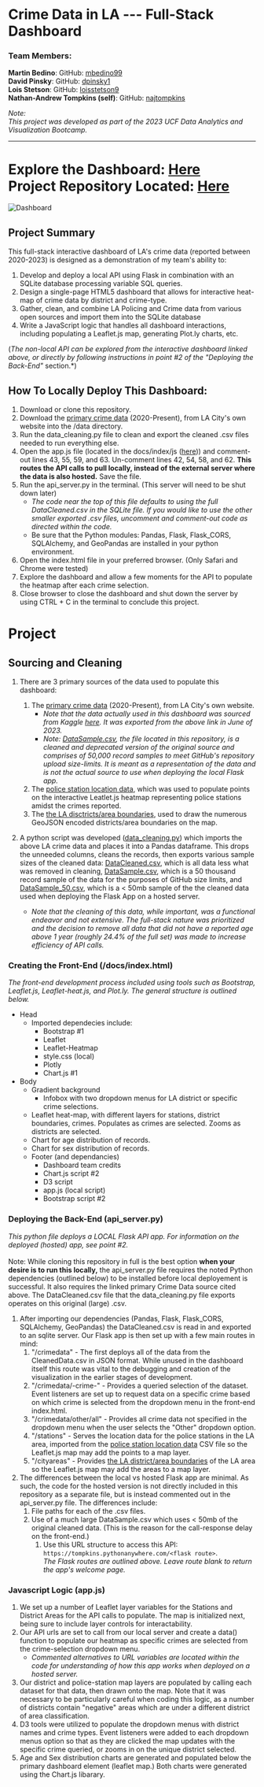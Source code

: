 # Crime Data in LA --- Full-Stack Dashboard

### Team Members: <br> 
**Martin Bedino**: GitHub: [mbedino99](https://github.com/mbedino99) <br>
**David Pinsky**: GitHub: [dpinsky1](https://github.com/dpinsky1) <br>
**Lois Stetson**: GitHub: [loisstetson9](https://github.com/loisstetson9) <br>
**Nathan-Andrew Tompkins (self)**: GitHub: [najtompkins](https://github.com/najtompkins) <br>

*Note:*<br>
*This project was developed as part of the 2023 UCF Data Analytics and Visualization Bootcamp.*

* **

# Explore the Dashboard: [Here](https://najtompkins.github.io/crime-exploration-dashboard/docs) <br> Project Repository Located: [Here](https://github.com/najtompkins/crime-exploration-dashboard)

![Dashboard](docs/index/dashboard_example.png)

## Project Summary
This full-stack interactive dashboard of LA's crime data (reported between 2020-2023) is designed as a demonstration of my team's ability to: <br>
1. Develop and deploy a local API using Flask in combination with an SQLite database processing variable SQL queries.
2. Design a single-page HTML5 dashboard that allows for interactive heat-map of crime data by district and crime-type.
2. Gather, clean, and combine LA Policing and Crime data from various open sources and import them into the SQLite database
4. Write a JavaScript logic that handles all dashboard interactions, including populating a Leaflet.js map, generating Plot.ly charts, etc.

 (*The non-local API can be explored from the interactive dashboard linked above, or directly by following instructions in point #2 of the "Deploying the Back-End"* section.*)

## How To Locally Deploy This Dashboard:

1. Download or clone this repository.
2. Download the [primary crime data](https://data.lacity.org/Public-Safety/Crime-Data-from-2020-to-Present/2nrs-mtv8/about_data) (2020-Present), from LA City's own website into the /data directory.
3. Run the data_cleaning.py file to clean and export the cleaned .csv files needed to run everything else.
4. Open the app.js file (located in the docs/index/js ([here](docs/index/js/app.js))) and comment-out lines 43, 55, 59, and 63. Un-comment lines 42, 54, 58, and 62. **This routes the API calls to pull locally, instead of the external server where the data is also hosted.** Save the file.
4. Run the api_server.py in the terminal. (This server will need to be shut down later)
    * *The code near the top of this file defaults to using the full DataCleaned.csv in the SQLite file. If you would like to use the other smaller exported .csv files, uncomment and comment-out code as directed within the code.*
    * Be sure that the Python modules: Pandas, Flask, Flask_CORS, SQLAlchemy, and GeoPandas are installed in your python environment.
5. Open the index.html file in your preferred browser. (Only Safari and Chrome were tested)
6. Explore the dashboard and allow a few moments for the API to populate the heatmap after each crime selection.
7. Close browser to close the dashboard and shut down the server by using CTRL + C in the terminal to conclude this project.

# Project

## Sourcing and Cleaning
1. There are 3 primary sources of the data used to populate this dashboard:
    1. The [primary crime data](https://data.lacity.org/Public-Safety/Crime-Data-from-2020-to-Present/2nrs-mtv8/about_data) (2020-Present), from LA City's own website.
        * *Note that the data actually used in this dashboard was sourced from Kaggle [here](https://www.kaggle.com/datasets/nathaniellybrand/los-angeles-crime-dataset-2020-present). It was exported from the above link in June of 2023.*
        * *Note: [DataSample.csv](https://geohub.lacity.org/datasets/lahub::lapd-police-stations/explore), the file located in this repository, is a cleaned and deprecated version of the original source and comprises of 50,000 record samples to meet GitHub's repository upload size-limits. It is meant as a representation of the data and is not the actual source to use when deploying the local Flask app.*
    2. The [police station location data](https://geohub.lacity.org/datasets/lahub::lapd-police-stations/explore), which was used to populate points on the interactive Leatlet.js heatmap representing police stations amidst the crimes reported.
    3. The [the LA disctricts/area boundaries](https://geohub.lacity.org/datasets/lahub::neighborhood-service-areas/explore), used to draw the numerous GeoJSON encoded districts/area boundaries on the map.

2. A python script was developed ([data_cleaning.py](data_cleaning.py)) which imports the above LA crime data and places it into a Pandas dataframe. This drops the unneeded columns, cleans the records, then exports various sample sizes of the cleaned data: [DataCleaned.csv](data/DataCleaned.csv), which is all data less what was removed in cleaning, [DataSample.csv](data/DataSample.csv), which is a 50 thousand record sample of the data for the purposes of GitHub size limits, and [DataSample_50.csv](data/DataSample_50.csv), which is a < 50mb sample of the the cleaned data used when deploying the Flask App on a hosted server.
    * *Note that the cleaning of this data, while important, was a functional endeavor and not extensive. The full-stack nature was prioritized and the decision to remove all data that did not have a reported age above 1 year (roughly 24.4% of the full set) was made to increase efficiency of API calls.*

### Creating the Front-End (/docs/index.html)
*The front-end development process included using tools such as Bootstrap, Leaflet.js, Leaflet-heat.js, and Plot.ly. The general structure is outlined below.*
- Head
  - Imported dependecies include:
    - Bootstrap #1
    - Leaflet
    - Leaflet-Heatmap
    - style.css (local)
    - Plotly
    - Chart.js #1
- Body
    - Gradient background
        - Infobox with two dropdown menus for LA district or specific crime selections.
    - Leaflet heat-map, with different layers for stations, district boundaries, crimes. Populates as crimes are selected. Zooms as districts are selected.
    - Chart for age distribution of records.
    - Chart for sex distribution of records.
  - Footer (and dependancies)
    - Dashboard team credits
    - Chart.js script #2
    - D3 script
    - app.js (local script)
    - Bootstrap script #2

### Deploying the Back-End (api_server.py)
*This python file deploys a LOCAL Flask API app. For information on the deployed (hosted) app, see point #2.*<br>
<br>
Note: While cloning this repository in full is the best option **when your desire is to run this locally,** the api_server.py file requires the noted Python dependencies (outlined below) to be installed before local deployement is successful. It also requires the linked primary Crime Data source cited above. The DataCleaned.csv file that the data_cleaning.py file exports operates on this original (large) .csv. <br>

1. After importing our dependencies (Pandas, Flask, Flask_CORS, SQLAlchemy, GeoPandas) the DataCleaned.csv is read in and exported to an sqlite server. Our Flask app is then set up with a few main routes in mind:
    1. "/crimedata" - The first deploys all of the data from the CleanedData.csv in JSON format. While unused in the dashboard itself this route was vital to the debugging and creation of the visualization in the earlier stages of development.
    2. "/crimedata/-crime-" - Provides a queried selection of the dataset. Event listeners are set up to request data on a specific crime based on which crime is selected from the dropdown menu in the front-end index.html.
    3. "/crimedata/other/all" - Provides all crime data not specified in the dropdown menu when the user selects the "Other" dropdown option.
    4. "/stations" - Serves the location data for the police stations in the LA area, imported from the [police station location data](https://geohub.lacity.org/datasets/lahub::lapd-police-stations/explore) CSV file so the Leaflet.js map may add the points to a map layer.
    5. "/cityareas" - Provides [the LA district/area boundaries](https://geohub.lacity.org/datasets/lahub::neighborhood-service-areas/explore) of the LA area so the Leaflet.js map may add the areas to a map layer.
2. The differences between the local vs hosted Flask app are minimal. As such, the code for the hosted version is not directly included in this repository as a separate file, but is instead commented out in the api_server.py file. The differences include: 
    1. File paths for each of the .csv files. 
    2. Use of a much large DataSample.csv which uses < 50mb of the original cleaned data. (This is the reason for the call-response delay on the front-end.)<br>
        1. Use this URL structure to access this API: <br>
    ```https://tompkins.pythonanywhere.com/<flask route>```. <br> *The Flask routes are outlined above. Leave route blank to return the app's welcome page.*<br>

### Javascript Logic (app.js) <br>

1. We set up a number of Leaflet layer variables for the Stations and District Areas for the API calls to populate. The map is initialized next, being sure to include layer controls for interactability.
2. Our API urls are set to call from our local server and create a data() function to populate our heatmap as specific crimes are selected from the crime-selection dropdown menu.
    * *Commented alternatives to URL variables are located within the code for understanding of how this app works when deployed on a hosted server.*
3. Our district and police-station map layers are populated by calling each dataset for that data, then drawn onto the map. Note that it was necessary to be particularly careful when coding this logic, as a number of districts contain "negative" areas which are under a different district of area classification.
4. D3 tools were utilized to populate the dropdown menus with district names and crime types. Event listeners were added to each dropdown menus option so that as they are clicked the map updates with the specific crime queried, or zooms in on the unique district selected.
5. Age and Sex distribution charts are generated and populated below the primary dashboard element (leaflet map.) Both charts were generated using the Chart.js libarary.
